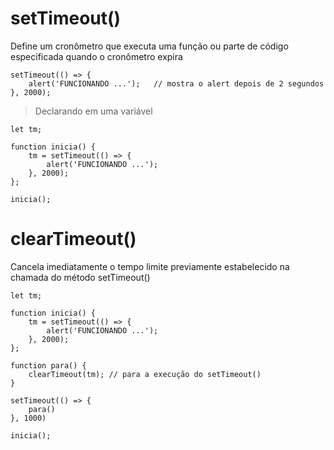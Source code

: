 # setTimeout()
Define um cronômetro que executa uma função ou parte de código especificada quando o cronômetro expira

    setTimeout(() => {
        alert('FUNCIONANDO ...');   // mostra o alert depois de 2 segundos
    }, 2000);
    
> Declarando em uma variável

    let tm;

    function inicia() {
        tm = setTimeout(() => {
            alert('FUNCIONANDO ...');
        }, 2000);
    };

    inicia();

# clearTimeout()
Cancela imediatamente o tempo limite previamente estabelecido na chamada do método setTimeout()
    
    let tm;

    function inicia() {
        tm = setTimeout(() => {
            alert('FUNCIONANDO ...');
        }, 2000);
    };

    function para() {
        clearTimeout(tm); // para a execução do setTimeout()
    }

    setTimeout(() => {
        para()
    }, 1000)

    inicia();
